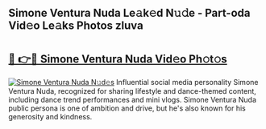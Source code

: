 ## Simone Ventura Nuda Le𝚊k𝚎d N𝚞𝚍e - Part-oda Vid𝚎o Le𝚊ks Photos zluva

# <h2><a href="http://fbftpel.evod.top/?m=Simone+Ventura+Nuda">🔗 👉🔴 Simone Ventura Nuda Vid𝚎o Ph𝚘t𝚘s</a></h2>

[![Simone Ventura Nuda N𝚞d𝚎s](https://i.imgur.com/8V9OHl7.gif)](http://fbftpel.evod.top/?m=Simone+Ventura+Nuda)
Influential social media personality Simone Ventura Nuda, recognized for sharing lifestyle and dance-themed content, including dance trend performances and mini vlogs. Simone Ventura Nuda public persona is one of ambition and drive, but he's also known for his generosity and kindness. 
